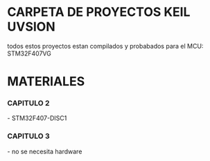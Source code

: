 # CARPETA DE PROYECTOS KEIL UVSION
todos estos proyectos estan compilados y probabados para el MCU: STM32F407VG
<h1> MATERIALES </h1>
<h3> CAPITULO 2</h3>
- STM32F407-DISC1

<h3> CAPITULO 3 </h3>
- no se necesita hardware
